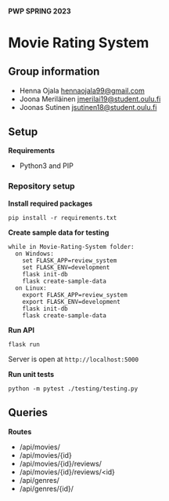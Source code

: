 #### PWP SPRING 2023
# Movie Rating System

## Group information
* Henna Ojala hennaojala99@gmail.com
* Joona Meriläinen jmerilai19@student.oulu.fi
* Joonas Sutinen jsutinen18@student.oulu.fi

## Setup
**Requirements**
- Python3 and PIP

### Repository setup
**Install required packages**
```
pip install -r requirements.txt
```

**Create sample data for testing**
```
while in Movie-Rating-System folder:
  on Windows:
    set FLASK_APP=review_system
    set FLASK_ENV=development
    flask init-db
    flask create-sample-data
  on Linux:
    export FLASK_APP=review_system
    export FLASK_ENV=development
    flask init-db
    flask create-sample-data
```

**Run API**
```
flask run
```
Server is open at `http://localhost:5000`

**Run unit tests**
```
python -m pytest ./testing/testing.py
```



## Queries
**Routes**
- /api/movies/
- /api/movies/{id}
- /api/movies/{id}/reviews/
- /api/movies/{id}/reviews/<id}
- /api/genres/
- /api/genres/{id}/


<!-- __Remember to include all required documentation and HOWTOs, including how to create and populate the database, how to run and test the API, the url to the entrypoint and instructions on how to setup and run the client__ -->
